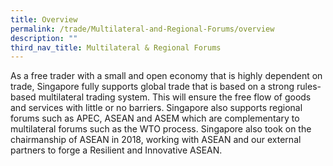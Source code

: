 ```yaml
---
title: Overview
permalink: /trade/Multilateral-and-Regional-Forums/overview
description: ""
third_nav_title: Multilateral & Regional Forums
---
```

As a free trader with a small and open economy that is highly dependent on trade, Singapore fully supports global trade that is based on a strong rules-based multilateral trading system. This will ensure the free flow of goods and services with little or no barriers. Singapore also supports regional forums such as APEC, ASEAN and ASEM which are complementary to multilateral forums such as the WTO process. Singapore also took on the chairmanship of ASEAN in 2018, working with ASEAN and our external partners to forge a Resilient and Innovative ASEAN.